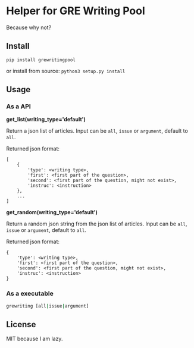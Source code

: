 # Helper for GRE Writing Pool

Because why not?

## Install

`pip install grewritingpool`

or install from source:
`python3 setup.py install`

## Usage

### As a API

**get_list(writing_type='default')**

Return a json list of articles. Input can be `all`, `issue` or `argument`, default to `all`.

Returned json format:
```
[
    {
        'type': <writing type>,
        'first': <first part of the question>,
        'second': <first part of the question, might not exist>,
        'instruc': <instruction>
    },
    ...
]
```

**get_random(writing_type='default')**

Return a random json string from the json list of articles. Input can be `all`, `issue` or `argument`, default to `all`.

Returned json format:
```
{
    'type': <writing type>,
    'first': <first part of the question>,
    'second': <first part of the question, might not exist>,
    'instruc': <instruction>
}
```

### As a executable

```bash
grewriting [all|issue|argument]
```

## License

MIT because I am lazy.
